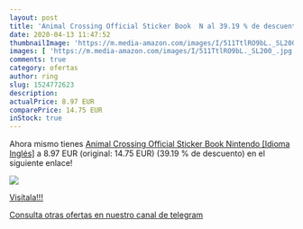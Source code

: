 ```yaml
---
layout: post
title: 'Animal Crossing Official Sticker Book  N al 39.19 % de descuento'
date: 2020-04-13 11:47:52
thumbnailImage: 'https://m.media-amazon.com/images/I/511TtlRO9bL._SL200_.jpg'
images: [ 'https://m.media-amazon.com/images/I/511TtlRO9bL._SL200_.jpg' ]
comments: true
category: ofertas
author: ring
slug: 1524772623
description:
actualPrice: 8.97 EUR
comparePrice: 14.75 EUR
inStock: true
---
```


Ahora mismo tienes [Animal Crossing Official Sticker Book  Nintendo  [Idioma Inglés]](https://www.amazon.com/dp/1524772623/?tag=redken08-20) a 8.97 EUR (original: 14.75 EUR) (39.19 %  de descuento) en el siguiente enlace!

[![](https://m.media-amazon.com/images/I/511TtlRO9bL._SL200_.jpg)](https://www.amazon.com/dp/1524772623/?tag=redken08-20)

[Visítala!!!](https://www.amazon.com/dp/1524772623/?tag=redken08-20)

[Consulta otras ofertas en nuestro canal de telegram](https://t.me/s/ofertas25)
